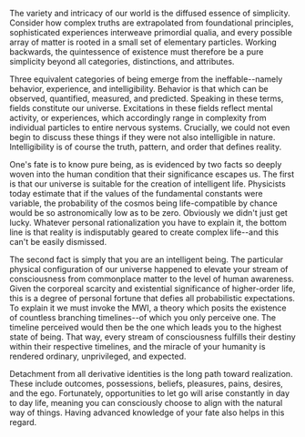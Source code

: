 The variety and intricacy of our world is the diffused essence of simplicity. Consider how complex truths are extrapolated from foundational principles, sophisticated experiences interweave primordial qualia, and every possible array of matter is rooted in a small set of elementary particles. Working backwards, the quintessence of existence must therefore be a pure simplicity beyond all categories, distinctions, and attributes.

Three equivalent categories of being emerge from the ineffable--namely behavior, experience, and intelligibility. Behavior is that which can be observed, quantified, measured, and predicted. Speaking in these terms, fields constitute our universe. Excitations in these fields reflect mental activity, or experiences, which accordingly range in complexity from individual particles to entire nervous systems. Crucially, we could not even begin to discuss these things if they were not also intelligible in nature. Intelligibility is of course the truth, pattern, and order that defines reality.

One's fate is to know pure being, as is evidenced by two facts so deeply woven into the human condition that their significance escapes us. The first is that our universe is suitable for the creation of intelligent life. Physicists today estimate that if the values of the fundamental constants were variable, the probability of the cosmos being life-compatible by chance would be so astronomically low as to be zero. Obviously we didn't just get lucky. Whatever personal rationalization you have to explain it, the bottom line is that reality is indisputably geared to create complex life--and this can't be easily dismissed.

The second fact is simply that you are an intelligent being. The particular physical configuration of our universe happened to elevate your stream of consciousness from commonplace matter to the level of human awareness. Given the corporeal scarcity and existential significance of higher-order life, this is a degree of personal fortune that defies all probabilistic expectations. To explain it we must invoke the MWI, a theory which posits the existence of countless branching timelines--of which you only perceive one. The timeline perceived would then be the one which leads you to the highest state of being. That way, every stream of consciousness fulfills their destiny within their respective timelines, and the miracle of your humanity is rendered ordinary, unprivileged, and expected.

Detachment from all derivative identities is the long path toward realization. These include outcomes, possessions, beliefs, pleasures, pains, desires, and the ego. Fortunately, opportunities to let go will arise constantly in day to day life, meaning you can consciously choose to align with the natural way of things. Having advanced knowledge of your fate also helps in this regard.

